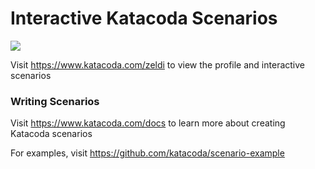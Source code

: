 # Interactive Katacoda Scenarios

[![](http://shields.katacoda.com/katacoda/zeldi/count.svg)](https://www.katacoda.com/zeldi "Get your profile on Katacoda.com")

Visit https://www.katacoda.com/zeldi to view the profile and interactive scenarios

### Writing Scenarios
Visit https://www.katacoda.com/docs to learn more about creating Katacoda scenarios

For examples, visit https://github.com/katacoda/scenario-example
